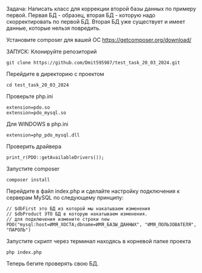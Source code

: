 Задача: Написать класс для коррекции второй бaзы данных по примеру первой. Первая БД - образец, вторая БД - которую надо скорректировать по первой БД.  Вторая БД уже существует и имеет данные, которые нельзя повредить. 

Установите composer для вашей ОС https://getcomposer.org/download/

ЗАПУСК:
Клонируйте репозиторий 
```
git clone https://github.com/Dmit595987/test_task_20_03_2024.git
```
Перейдите в директорию с проектом
```
cd test_task_20_03_2024
```

Проверьте php.ini
```
extension=pdo.so
extension=pdo_mysql.so
```

Для WINDOWS в php.ini
```
extension=php_pdo_mysql.dll
```
Проверить драйвера
```
print_r(PDO::getAvailableDrivers());
```

Запустите composer 
```
composer install
```

Перейдите в файл index.php и сделайте настройку подключения к серверам MySQL по следующему принципу:
```
// $dbFirst это БД из которой мы накатываем изменения
// $dbProduct ЭТО БД в которую накатываем изменения.
// для подключения измените строки new PDO("mysql:host=ИМЯ_ХОСТА;dbname=ИМЯ_БАЗЫ_ДАННЫХ", "ИМЯ_ПОЛЬЗОВАТЕЛЯ", "ПАРОЛЬ")
```

Запустите скрипт через терминал находясь в корневой папке проекта
```
php index.php
```

Теперь бегите проверять свою БД.
